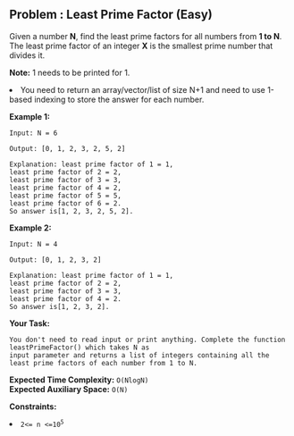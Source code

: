 ## Problem : Least Prime Factor (Easy)
Given a number **N**, find the least prime factors for all numbers from **1 to N**.  The least prime factor of an integer **X** is the smallest prime number that divides it.

**Note:**
1 needs to be printed for 1.<li>
You need to return an array/vector/list of size N+1 and need to use 1-based indexing to store the answer for each number.

**Example 1:**
```
Input: N = 6

Output: [0, 1, 2, 3, 2, 5, 2] 

Explanation: least prime factor of 1 = 1,
least prime factor of 2 = 2,
least prime factor of 3 = 3,
least prime factor of 4 = 2,
least prime factor of 5 = 5,
least prime factor of 6 = 2.
So answer is[1, 2, 3, 2, 5, 2]. 
```

**Example 2:**
```
Input: N = 4

Output: [0, 1, 2, 3, 2]

Explanation: least prime factor of 1 = 1,
least prime factor of 2 = 2,
least prime factor of 3 = 3,
least prime factor of 4 = 2.
So answer is[1, 2, 3, 2]. 
```

**Your Task:**
```  
You don't need to read input or print anything. Complete the function leastPrimeFactor() which takes N as
input parameter and returns a list of integers containing all the least prime factors of each number from 1 to N.
```

**Expected Time Complexity:** ```O(NlogN)```<br>
**Expected Auxiliary Space:** ```O(N)```

**Constraints:**
<li><code>2<= n <=10<sup>5</sup></code></li>
